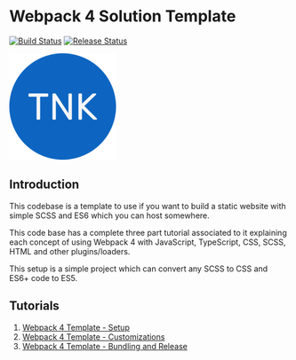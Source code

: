 # Webpack 4 Solution Template

[![Build Status](https://dev.azure.com/TheNikhilK/TheNikhilK/_apis/build/status/Webpack4%20Template?branchName=master)](https://dev.azure.com/TheNikhilK/TheNikhilK/_build/latest?definitionId=2&branchName=master) [![Release Status](https://vsrm.dev.azure.com/TheNikhilK/_apis/public/Release/badge/bb0a4e04-afca-4551-8acd-9a8a4ee21621/2/2)](https://vsrm.dev.azure.com/TheNikhilK/_apis/public/Release/badge/bb0a4e04-afca-4551-8acd-9a8a4ee21621/2/2)

![Logo](src/assets/images/logo.png "Logo")

## Introduction

This codebase is a template to use if you want to build a static website with simple SCSS and ES6 which you can host somewhere.

This code base has a complete three part tutorial associated to it explaining each concept of using Webpack 4 with JavaScript, TypeScript, CSS, SCSS, HTML and other plugins/loaders.

This setup is a simple project which can convert any SCSS to CSS and ES6+ code to ES5.

## Tutorials

1. [Webpack 4 Template - Setup](https://thenikhilk.com/2019/10/15/webpack4/)
2. [Webpack 4 Template - Customizations](https://thenikhilk.com/2019/10/16/webpack4/)
3. [Webpack 4 Template - Bundling and Release](https://thenikhilk.com/2019/10/17/webpack4/)
